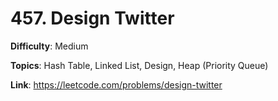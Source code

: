 # 457. Design Twitter

**Difficulty**: Medium

**Topics**: Hash Table, Linked List, Design, Heap (Priority Queue)

**Link**: https://leetcode.com/problems/design-twitter
